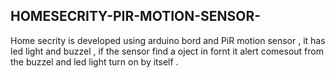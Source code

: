 ## HOMESECRITY-PIR-MOTION-SENSOR-
<P> Home secrity  is developed using arduino bord and PiR motion sensor , it has led light and buzzel , if the sensor find a oject  in fornt it  alert comesout from the buzzel and  led light turn on by itself .</p>
